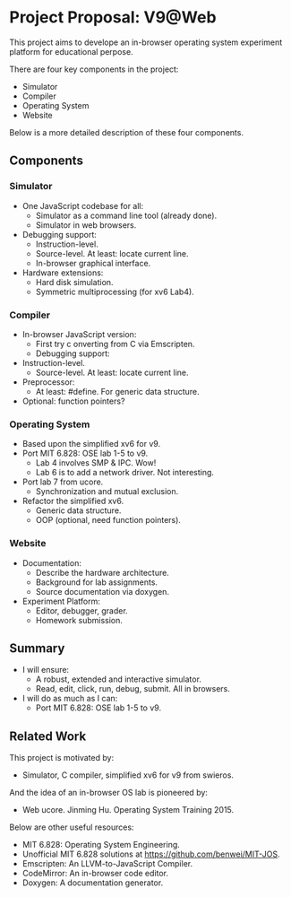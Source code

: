 # Project Proposal: V9@Web

This project aims to develope an in-browser operating system experiment platform for educational perpose.

There are four key components in the project:
  - Simulator
  - Compiler
  - Operating System
  - Website

Below is a more detailed description of these four components.

## Components

### Simulator

- One JavaScript codebase for all:
  - Simulator as a command line tool (already done).
  - Simulator in web browsers.
- Debugging support:
  - Instruction-level.
  - Source-level. At least: locate current line.
  - In-browser graphical interface.
- Hardware extensions:
  - Hard disk simulation.
  - Symmetric multiprocessing (for xv6 Lab4).

### Compiler

- In-browser JavaScript version:
  - First try c	onverting from C via Emscripten.
  - Debugging support:
- Instruction-level.
  - Source-level. At least: locate current line.
- Preprocessor:
  - At least: #define. For generic data structure.
- Optional: function pointers?

### Operating System

- Based upon the simplified xv6 for v9.
- Port MIT 6.828: OSE lab 1-5 to v9.
  - Lab 4 involves SMP & IPC. Wow!
  - Lab 6 is to add a network driver. Not interesting.
- Port lab 7 from ucore.
  - Synchronization and mutual exclusion.
- Refactor the simplified xv6.
  - Generic data structure.
  - OOP (optional, need function pointers).

### Website

- Documentation:
  - Describe the hardware architecture.
  - Background for lab assignments.
  - Source documentation via doxygen.
- Experiment Platform:
  - Editor, debugger, grader.
  - Homework submission.
  
## Summary

- I will ensure:
  - A robust, extended and interactive simulator.
  - Read, edit, click, run, debug, submit. All in browsers.
- I will do as much as I can:
  - Port MIT 6.828: OSE lab 1-5 to v9.

## Related Work

This project is motivated by:
- Simulator, C compiler, simplified xv6 for v9 from swieros.

And the idea of an in-browser OS lab is pioneered by:
- Web ucore. Jinming Hu. Operating System Training 2015.

Below are other useful resources:
- MIT 6.828: Operating System Engineering.
- Unofficial MIT 6.828 solutions at https://github.com/benwei/MIT-JOS.
- Emscripten: An LLVM-to-JavaScript Compiler.
- CodeMirror: An in-browser code editor. 
- Doxygen: A documentation generator.
